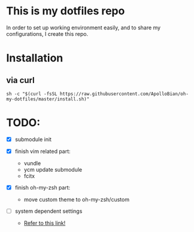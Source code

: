 # This is my dotfiles repo
In order to set up working environment easily, and to share my configurations, I create this repo.

# Installation
## via curl

```shell
sh -c "$(curl -fsSL https://raw.githubusercontent.com/ApolloBian/oh-my-dotfiles/master/install.sh)"
```

# TODO:
 - [x] submodule init
 - [x] finish vim related part:
    - vundle
    - ycm update submodule
    - fcitx
 - [x] finish oh-my-zsh part:
    - move custom theme to oh-my-zsh/custom


 - [ ] system dependent settings
    - [Refer to this link!](https://github.com/Leoyzen/dotfiles)
